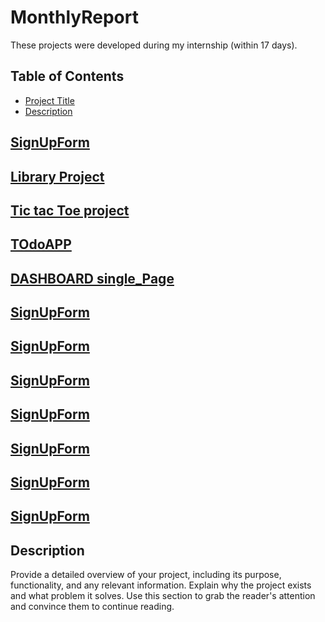 # MonthlyReport
These projects were developed during my internship (within 17 days).


## Table of Contents

- [Project Title](#project-title)
- [Description](#description)



##  [SignUpForm](https://github.com/cicero06/MonthlyReport/upload)

##  [Library Project](https://github.com/cicero06/MonthlyReport/tree/main/LibraryProject)  
##  [Tic tac Toe project](https://github.com/cicero06/MonthlyReport/tree/main/LibraryProject)
##  [TOdoAPP](https://github.com/cicero06/MonthlyReport/tree/main/ToDoers-main)
##  [DASHBOARD single_Page](https://github.com/cicero06/MonthlyReport/tree/main/dashboardhsyn)
##  [SignUpForm](https://github.com/cicero06/MonthlyReport/upload)
##  [SignUpForm](https://github.com/cicero06/MonthlyReport/upload)
##  [SignUpForm](https://github.com/cicero06/MonthlyReport/upload)
##  [SignUpForm](https://github.com/cicero06/MonthlyReport/upload)
##  [SignUpForm](https://github.com/cicero06/MonthlyReport/upload)
##  [SignUpForm](https://github.com/cicero06/MonthlyReport/upload)
##  [SignUpForm](https://github.com/cicero06/MonthlyReport/upload)


## Description


Provide a detailed overview of your project, including its purpose, functionality, and any relevant information. Explain why the project exists and what problem it solves. Use this section to grab the reader's attention and convince them to continue reading.
